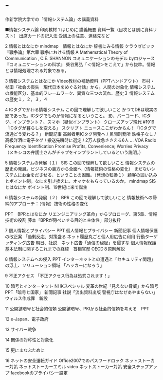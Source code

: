 # -
作新学院大学での「情報システム論」の講義資料

■情報システム論 印刷教材
1 はじめに 講義概要
  資料一覧（目次とは別に資料リスト）
  出席カードの記入法
  受講上の注意、連絡先など

2 情報とはなにか
  mindmap　情報とはなにか
  辞書にみる情報
  クラウゼビッツ『戦争論』第六章 戦争における情報
  A Mathematical Theory of Communication , C.E. SHANNON
  コミュニケーションのモデル byロジャース『コミュニケーションの科学』
  柴谷篤弘「＜情報＞をこえて」から抜粋。情報とは情報処理される対象である。

3 情報システムとはなにか
  Video教材の補助資料（PPTハンドアウト）
  市村・杉田『社会の喪失　現代日本をめぐる対話』から。人間の対象化
  情報システムの機能区分、基本的フレームワーク、異質な三つの流れ、歴史３
  情報システムの歴史１，２，３，４

4 ICタグでかわる情報システム
  この回で理解して欲しいこと
  かつてDBは現実の影であった。ICタグでものが情報になるということ。
  影、バーコード、ICタグ、インプラント？、スマホ（疑似インプラント）
  クローズアップ現代 #1916「ICタグが暮らしを変える」 スクリプト
  ニュースここがわからん！「ICタグで流通どう変わる？」
  新聞記事
  高齢者用ICタグ開発へ / 民間刑務所 鉄格子なし / 高級洋酒に電子タグ / 搬送先瞬時に選定 / 2万人救急ささえる6人 ...
  VOA Radio Frequency Identification Promise Profits, Convenience; Worries Privacy　（メキシコの弁護士さんがチップをインプラントしているという説明。）

5 情報システムの発展（１） SIS
  この回で理解して欲しいこと
  情報システムの歴史の発展。ビジネスの裏方から全面へ（情報技術の性格の変化）
  まだないシステムにお金をださせる、ということの困難。（発想の転換１）
  顧客の囲い込みとポイント制。なにを引き換えに、オマケをもらっているのか。
   mindmap SISとはなにか
  ポイント制、19世紀に米で誕生

6 情報システムの発展（２） BPR
  この回で理解して欲しいこと
  情報技術への帰納的アプローチ：（情報）技術の性格の変化

  PPT　BPRとはなにか
  リエンジニアリング革命」からプロローグ、第5章、情報技術の役割
  藤本「BPRが隠ぺいする目的と主体性」部分抜粋

7 個人情報とプライバシー
  PPT 個人情報とプライバシー
  新聞記事
  個人情報保護の改正案 「過剰反応」対策盛る
  ネット履歴丸ごと個人用広告に利用 行動ターゲッティング広告
  朝日、社説　ネット広告「通信の秘密」を侵すな
  個人情報保護基本法制に関するこれまでの経緯　首相官邸
  OECD８原則解説

8 情報システムへの侵入
  PPT インターネットとの遭遇と「セキュリティ問題」の浮上、ソリューション領域
  「ハッカーになろう」

9 不正アクセス
「不正アクセス行為は処罰されます！」

10 暗号とインターネット
  NHKスペシャル 変革の世紀「見えない脅威」から暗号
  PPT「暗号と国家」 
  新聞記事
  社説「流出資料出版 警視庁はなぜあやまらない」
  ウィルス作成罪　新設

11 公開鍵暗号と社会的信頼
   公開鍵暗号、PKIから社会的信頼を考える　PPT

12 e-Japan、電子政府

13 サイバー戦争

14 関係の対称性と対象化

15 更にまなぶために

16 ネットの安全運転ガイド
  Office2007でのパスワードロック
  ネットストーカー対策
  ネットストーカーエミル video
  ネットストーカー対策 安全ステップアップ
  facebookのプライバシー設定
